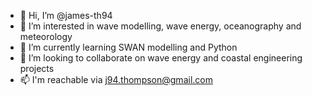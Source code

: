 - 👋 Hi, I’m @james-th94
- 👀 I’m interested in wave modelling, wave energy, oceanography and meteorology
- 🌱 I’m currently learning SWAN modelling and Python
- 💞️ I’m looking to collaborate on wave energy and coastal engineering projects
- 📫 I'm reachable via j94.thompson@gmail.com

<!---
james-th94/james-th94 is a ✨ special ✨ repository because its `README.md` (this file) appears on your GitHub profile.
You can click the Preview link to take a look at your changes.
--->
